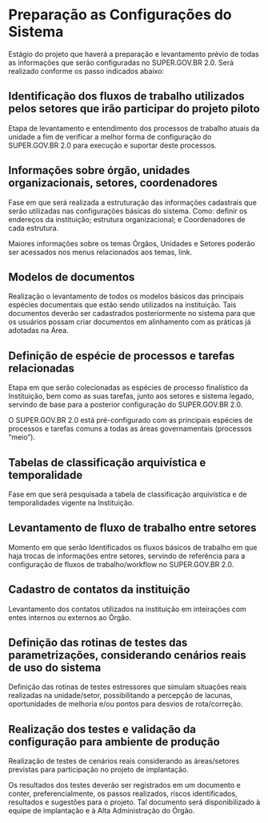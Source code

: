 # Preparação as Configurações do Sistema

Estágio do projeto que haverá a preparação e levantamento prévio de todas as informações que serão configuradas no SUPER.GOV.BR 2.0. Será realizado conforme os passo indicados abaixo: 

## Identificação dos fluxos de trabalho utilizados pelos setores que irão participar do projeto piloto

Etapa de levantamento e entendimento dos processos de trabalho atuais da unidade a fim de verificar a melhor forma de configuração do SUPER.GOV.BR 2.0 para execução e suportar deste processos. 

## Informações sobre órgão, unidades organizacionais, setores, coordenadores

Fase em que será realizada a estruturação das informações cadastrais que serão utilizadas nas configurações básicas do sistema. Como: definir os endereços da instituição; estrutura organizacional; e Coordenadores de cada estrutura. 

Maiores informações sobre os temas Órgãos, Unidades e Setores poderão ser acessados nos menus relacionados aos temas, link. 

## Modelos de documentos

Realização o levantamento de todos os modelos básicos das principais espécies documentais que estão sendo utilizados na instituição. Tais documentos deverão ser cadastrados posteriormente no sistema para que os usuários possam criar documentos em alinhamento com as práticas já adotadas na Área. 

## Definição de espécie de processos e tarefas relacionadas

Etapa em que serão colecionadas as espécies de processo finalístico da Instituição, bem como as suas tarefas, junto aos setores e sistema legado, servindo de base para a posterior configuração do SUPER.GOV.BR 2.0. 

O SUPER.GOV.BR 2.0 está pré-configurado com as principais espécies de processos e tarefas comuns a todas as áreas governamentais (processos “meio”). 

## Tabelas de classificação arquivística e temporalidade

Fase em que será pesquisada a tabela de classificação arquivística e de temporalidades vigente na Instituição. 

## Levantamento de fluxo de trabalho entre setores

Momento em que serão Identificados os fluxos básicos de trabalho em que haja trocas de informações entre setores, servindo de referência para a configuração de fluxos de trabalho/workflow no SUPER.GOV.BR 2.0. 

## Cadastro de contatos da instituição

Levantamento dos contatos utilizados na instituição em inteirações com entes internos ou externos ao Órgão. 

## Definição das rotinas de testes das parametrizações, considerando cenários reais de uso do sistema

Definição das rotinas de testes estressores que simulam situações reais realizadas na unidade/setor, possibilitando a percepção de lacunas, oportunidades de melhoria e/ou pontos para desvios de rota/correção. 

## Realização dos testes e validação da configuração para ambiente de produção

Realização de testes de cenários reais considerando as áreas/setores previstas para participação no projeto de implantação. 

Os resultados dos testes deverão ser registrados em um documento e conter, preferencialmente, os passos realizados, riscos identificados, resultados e sugestões para o projeto. Tal documento será disponibilizado à equipe de implantação e à Alta Administração do Órgão.
